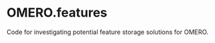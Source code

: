 OMERO.features
==============

Code for investigating potential feature storage solutions for OMERO.
